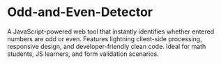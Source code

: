 # Odd-and-Even-Detector
A JavaScript-powered web tool that instantly identifies whether entered numbers are odd or even. Features lightning client-side processing, responsive design, and developer-friendly clean code. Ideal for math students, JS learners, and form validation scenarios.
